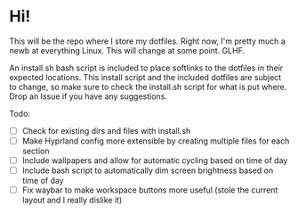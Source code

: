 # Hi! 

This will be the repo where I store my dotfiles. Right now, I'm pretty much a newb at everything Linux. This will change at some point. GLHF.

An install.sh bash script is included to place softlinks to the dotfiles in their expected locations. This install script and the included dotfiles are subject to change, so make sure to check the install.sh script for what is put where. Drop an Issue if you have any suggestions.

Todo:
- [ ] Check for existing dirs and files with install.sh
- [ ] Make Hyprland config more extensible by creating multiple files for each section
- [ ] Include wallpapers and allow for automatic cycling based on time of day
- [ ] Include bash script to automatically dim screen brightness based on time of day
- [ ] Fix waybar to make workspace buttons more useful (stole the current layout and I really dislike it)
